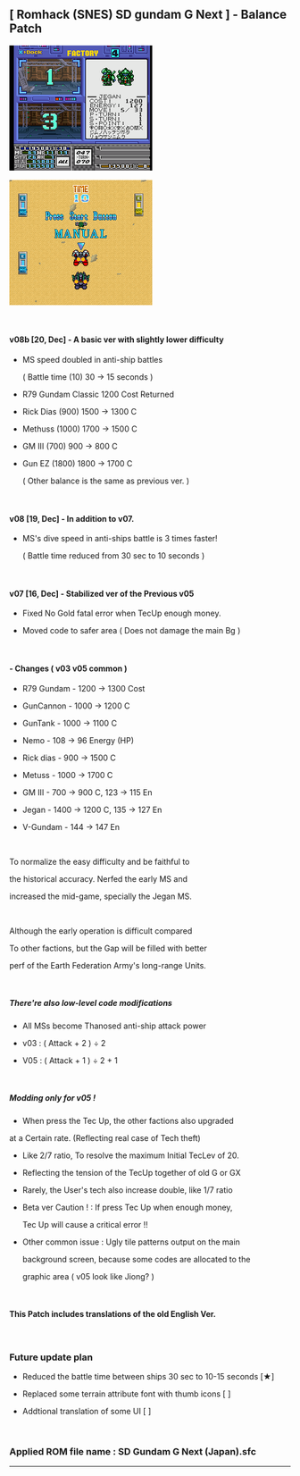 ## [ Romhack (SNES) SD gundam G Next ] - Balance Patch

 ![GnxA](/image/a.png)

 ![GnxB](/image/b.png)

<br>

#### v08b [20, Dec] - A basic ver with slightly lower difficulty

- MS speed doubled in anti-ship battles

   ( Battle time (10) 30 -> 15 seconds )

- R79 Gundam Classic 1200 Cost Returned

- Rick Dias (900) 1500 -> 1300 C

- Methuss  (1000) 1700 -> 1500 C

- GM III    (700)  900 -> 800 C

- Gun EZ   (1800) 1800 -> 1700 C

  ( Other balance is the same as previous ver. )

<br>


#### v08 [19, Dec] - In addition to v07.

- MS's dive speed in anti-ships battle is 3 times faster!

   ( Battle time reduced from 30 sec to 10 seconds )

<br>

#### v07 [16, Dec] - Stabilized ver of the Previous v05

- Fixed No Gold fatal error when TecUp enough money.

- Moved code to safer area ( Does not damage the main Bg )

 <br>

 #### - Changes ( v03 v05 common )

- R79 Gundam - 1200 -> 1300 Cost

- GunCannon  - 1000 -> 1200 C

- GunTank    - 1000 -> 1100 C
 
- Nemo       - 108 -> 96 Energy (HP)

- Rick dias  - 900 -> 1500 C

- Metuss     - 1000 -> 1700 C

- GM III    - 700 -> 900 C, 123 -> 115 En

- Jegan      - 1400 -> 1200 C, 135 -> 127 En

- V-Gundam   - 144 -> 147 En

<br>

To normalize the easy difficulty and be faithful to

the historical accuracy. Nerfed the early MS and

increased the mid-game, specially the Jegan MS.

<br>

Although the early operation is difficult compared

To other factions, but the Gap will be filled with better

perf of the Earth Federation Army's long-range Units.

<br>

##### There're also low-level code modifications

- All MSs become Thanosed anti-ship attack power

- v03 : ( Attack + 2 ) ÷ 2

- V05 : ( Attack + 1 ) ÷ 2 + 1

<br>

##### Modding only for v05 !

- When press the Tec Up, the other factions also upgraded

 at a Certain rate. (Reflecting real case of Tech theft)

- Like 2/7 ratio, To resolve the maximum Initial TecLev of 20.

- Reflecting the tension of the TecUp together of old G or GX

- Rarely, the User's tech also increase double, like 1/7 ratio

- Beta ver Caution ! : If press Tec Up when enough money,

  Tec Up will cause a critical error !!

- Other common issue : Ugly tile patterns output on the main

  background screen, because some codes are allocated to the

  graphic area ( v05 look like Jiong? )

 <br>

#### This Patch includes translations of the old English Ver.

 <br>


### Future update plan

- Reduced the battle time between ships 30 sec to 10-15 seconds [★]

- Replaced some terrain attribute font with thumb icons [ ]

- Addtional translation of some UI [ ]

 <br>
 
### Applied ROM file name : SD Gundam G Next (Japan).sfc


  ---
